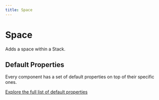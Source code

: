 ```yaml
---
title: Space
---
```


# Space

Adds a space within a Stack.

## Default Properties

Every component has a set of default properties on top of their specific ones.

[Explore the full list of default properties](/docs/components)